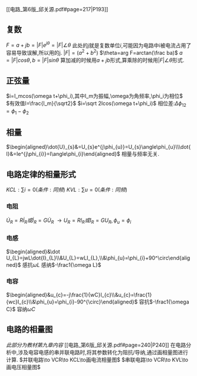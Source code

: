 [[电路_第6版_邱关源.pdf#page=217|P193]]
## 复数
$F=a+jb=|F|e^{j\theta}=|F|\angle\theta$
此处的$j$就是复数单位$i$,可能因为电路中i被电流占用了容易导致误解,所以用的j.
$|F|=(a^2+b^2)$
$\theta=arg F=arctan(\frac ba)$
$a=|F|cos\theta,b=|F|sin\theta$
算加减的时候用$a+jb$形式,算乘除的时候用$|F|\angle \theta$形式.
## 正弦量
$i=I_mcos(\omega t+\phi_i),其中I_m为振幅,\omega为角频率,\phi_i为相位$
$有效值I=\frac{I_m}{\sqrt2}$
$i=\sqrt 2Icos(\omega t+\phi_i)$
相位差:$\Delta\phi_{12}=\phi_1-\phi_2$
## 相量
$\begin{aligned}\dot{U}_{s}&=U_{s}e^{j\phi_{u}}=U_{s}\angle\phi_{u}\\\dot{I}&=Ie^{j\phi_{i}}=I\angle\phi_{i}\end{aligned}$
相量与频率无关.
## 电路定律的相量形式
$KCL:\sum i=0(条件:同频)$
$KVL:\sum u=0(条件:同频)$
### 电阻
$\dot{U}_{R}=R\dot{I}_{R}或\dot{I}_{R}=G\dot{U}_{R}$
$\to U_R=RI_R或I_R=GU_R,\phi_u=\phi_i$
### 电感
$\begin{aligned}&\dot U_{L}=jwL\dot{I}_{L}\\&U_{L}=wLI_{L},\\&\phi_{u}=\phi_{i}+90^\circ\end{aligned}$
感抗$\omega L$
感纳$-\frac1{\omega L}$
### 电容
$\begin{aligned}&u_{c}=-j\frac{1}{wC}I_{c}\\&u_{c}=\frac{1}{wc}I_{c}\\&\phi_{u}=\phi_{i}-90^{\circ}\end{aligned}$
容抗$-\frac1{\omega C}$
容纳$\omega C$
## 电路的相量图
*此部分为教材第九章内容*
[[电路_第6版_邱关源.pdf#page=240|P240]]
在电路分析中,涉及电容电感的串并联电路时,将其参数转化为阻抗/导纳,通过画相量图进行计算.
$并联电路\to VCR\to KCL\to画电流相量图$
$串联电路\to VCR\to KVL\to画电压相量图$

